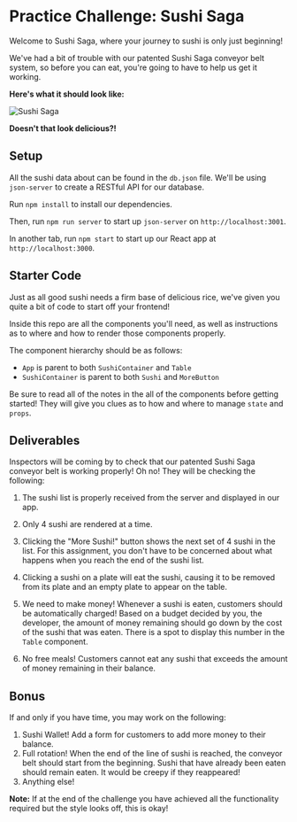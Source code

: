 # Practice Challenge: Sushi Saga

Welcome to Sushi Saga, where your journey to sushi is only just beginning!

We've had a bit of trouble with our patented Sushi Saga conveyor belt system, so before you can eat, you're going to have to help us get it working.

**Here's what it should look like:**

![Sushi Saga](https://curriculum-content.s3.amazonaws.com/phase-2/react-hooks-practice-sushi-saga/sushi-saga-demo.gif)

**Doesn't that look delicious?!**

## Setup

All the sushi data about can be found in the `db.json` file. We'll
be using `json-server` to create a RESTful API for our database.

Run `npm install` to install our dependencies.

Then, run `npm run server` to start up `json-server` on `http://localhost:3001`.

In another tab, run `npm start` to start up our React app at `http://localhost:3000`.

## Starter Code

Just as all good sushi needs a firm base of delicious rice, we've given you
quite a bit of code to start off your frontend!

Inside this repo are all the components you'll need, as well as instructions as
to where and how to render those components properly.

The component hierarchy should be as follows:

- `App` is parent to both `SushiContainer` and `Table`
- `SushiContainer` is parent to both `Sushi` and `MoreButton`

Be sure to read all of the notes in the all of the components before getting
started! They will give you clues as to how and where to manage `state` and
`props`.

## Deliverables

Inspectors will be coming by to check that our patented Sushi Saga conveyor belt
is working properly! Oh no! They will be checking the following:

1. The sushi list is properly received from the server and displayed in our app.

2. Only 4 sushi are rendered at a time.

3. Clicking the "More Sushi!" button shows the next set of 4 sushi in the list.
   For this assignment, you don't have to be concerned about what happens when
   you reach the end of the sushi list.

4. Clicking a sushi on a plate will eat the sushi, causing it to be removed from
   its plate and an empty plate to appear on the table.

5. We need to make money! Whenever a sushi is eaten, customers should be
   automatically charged! Based on a budget decided by you, the developer, the
   amount of money remaining should go down by the cost of the sushi that was
   eaten. There is a spot to display this number in the `Table` component.

6. No free meals! Customers cannot eat any sushi that exceeds the amount of
   money remaining in their balance.

## Bonus

If and only if you have time, you may work on the following:

1. Sushi Wallet! Add a form for customers to add more money to their balance.
2. Full rotation! When the end of the line of sushi is reached, the conveyor
   belt should start from the beginning. Sushi that have already been eaten
   should remain eaten. It would be creepy if they reappeared!
3. Anything else!

**Note:** If at the end of the challenge you have achieved all the functionality required but the style looks off, this is okay!
